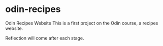 # odin-recipes
Odin Recipes Website
This is a first project on the Odin course, a recipes website. 

Reflection will come after each stage. 